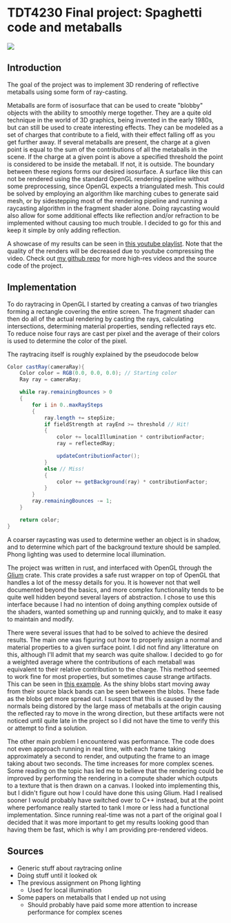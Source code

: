 # TDT4230 Final project: Spaghetti code and metaballs

![](report_cover.png)

## Introduction
The goal of the project was to implement 3D rendering of reflective metaballs using some form of ray-casting.

Metaballs are form of isosurface that can be used to create "blobby" objects with the ability to smoothly merge together. They are a quite old technique in the world of 3D graphics, being invented in the early 1980s, but can still be used to create interesting effects. They can be modeled as a set of charges that contribute to a field, with their effect falling off as you get further away. If several metaballs are present, the charge at a given point is equal to the sum of the contributions of all the metaballs in the scene. If the charge at a given point is above a specified threshold the point is considered to be inside the metaball. If not, it is outside. The boundary between these regions forms our desired isosurface. A surface like this can not be rendered using the standard OpenGL rendering pipeline without some preprocessing, since OpenGL expects a triangulated mesh. This could be solved by employing an algorithm like marching cubes to generate said mesh, or by sidestepping most of the rendering pipeline and running a raycasting algorithm in the fragment shader alone. Doing raycasting would also allow for some additional effects like reflection and/or refraction to be implemented without causing too much trouble. I decided to go for this and keep it simple by only adding reflection.

A showcase of my results can be seen in [this youtube playlist](https://www.youtube.com/watch?v=FTZO-PiJcuc&list=PLjJiCycrwvGgZjM8QSqeH8_vhboGP_qiR). Note that the quality of the renders will be decreased due to youtube compressing the video. Check out [my github repo](https://github.com/Riphiphip/TDT4230-project) for more high-res videos and the source code of the project.

## Implementation
To do raytracing in OpenGL I started by creating a canvas of two triangles forming a rectangle covering the entire screen. The fragment shader can then do all of the actual rendering by casting the rays, calculating intersections, determining material properties, sending reflected rays etc. To reduce noise four rays are cast per pixel and the average of their colors is used to determine the color of the pixel.

The raytracing itself is roughly explained by the pseudocode below
```glsl
Color castRay(cameraRay){
    Color color = RGB(0.0, 0.0, 0.0); // Starting color
    Ray ray = cameraRay;

    while ray.remainingBounces > 0
    {
        for i in 0..maxRaySteps 
        {
            ray.length += stepSize;
            if fieldStrength at rayEnd >= threshold // Hit!
            {
                color += localIllumination * contributionFactor;
                ray = reflectedRay;

                updateContributionFactor();
            } 
            else // Miss!
            { 
                color += getBackground(ray) * contributionFactor;
            }
        }
        ray.remainingBounces -= 1;
    }

    return color;
}
```
A coarser raycasting was used to determine wether an object is in shadow, and to determine which part of the background texture should be sampled. Phong lighting was used to determine local illumination.

The project was written in rust, and interfaced with OpenGL through the [Glium](https://docs.rs/glium/latest/glium/) crate. This crate provides a safe rust wrapper on top of OpenGL that handles a lot of the messy details for you. It is however not that well documented beyond the basics, and more complex functionality tends to be quite well hidden beyond several layers of abstraction. I chose to use this interface because I had no intention of doing anything complex outside of the shaders, wanted something up and running quickly, and to make it easy to maintain and modify.

There were several issues that had to be solved to achieve the desired results. The main one was figuring out how to properly assign a normal and material properties to a given surface point. I did not find any litterature on this, although I'll admit that my search was quite shallow. I decided to go for a weighted average where the contributions of each metaball was equivalent to their relative contribution to the charge. This method seemed to work fine for most properties, but sometimes cause strange artifacts. This can be seen in [this example](https://www.youtube.com/watch?v=7QPTZ5GRDX8&list=PLjJiCycrwvGgZjM8QSqeH8_vhboGP_qiR&index=2). As the shiny blobs start moving away from their source black bands can be seen between the blobs. These fade as the blobs get more spread out. I suspect that this is caused by the normals being distored by the large mass of metaballs at the origin causing the reflected ray to move in the wrong direction, but these artifacts were not noticed until quite late in the project so I did not have the time to verify this or attempt to find a solution. 

The other main problem I encountered was performance. The code does not even approach running in real time, with each frame taking approximately a second to render, and outputing the frame to an image taking about two seconds. The time increases for more complex scenes. Some reading on the topic has led me to believe that the rendering could be improved by performing the rendering in a compute shader which outputs to a texture that is then drawn on a canvas. I looked into implementing this, but I didn't figure out how I could have done this using Glium. Had I realised sooner I would probably have switched over to C++ instead, but at the point where perfomance really started to tank I more or less had a functional implementation. Since running real-time was not a part of the original goal I decided that it was more important to get my results looking good than having them be fast, which is why I am providing pre-rendered videos.

## Sources
- Generic stuff about raytracing online 
- Doing stuff until it looked ok
- The previous assignment on Phong lighting
  - Used for local illumination
- Some papers on metaballs that I ended up not using
  - Should probably have paid some more attention to increase performance for complex scenes